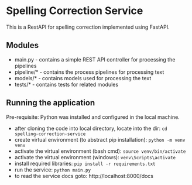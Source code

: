 # Spelling Correction Service
This is a RestAPI for spelling correction implemented using FastAPI.

## Modules
- main.py - contains a simple REST API controller for processing the pipelines
- pipeline/* - contains the process pipelines for processing text
- models/* - contains models used for processing the text
- tests/* - contains tests for related modules

## Running the application
Pre-requisite: Python was installed and configured in the local machine.
- after cloning the code into local directory, locate into the dir: `cd spelling-correction-service`
- create virtual environment (to abstract pip installation): `python -m venv venv`
- activate the virtual environment (bash cmd): `source venv/bin/activate`
- activate the virtual environment (windows): `venv\Scripts\activate`
- install required libraries: `pip install -r requirements.txt`
- run the service: `python main.py`
- to read the service docs goto: http://localhost:8000/docs
